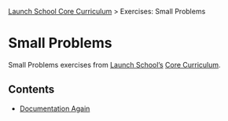 [Launch School Core Curriculum][readme] >
Exercises: Small Problems

# Small Problems

Small Problems exercises from [Launch School’s][launch-school] [Core Curriculum][core-curriculum].

## Contents

- [Documentation Again][documentation-again]

[documentation-again]: documentation-again.md
[readme]: /README.md
[core-curriculum]: https://launchschool.com/courses
[launch-school]: https://launchschool.com
